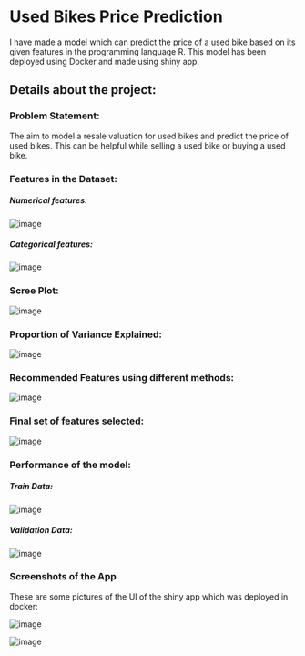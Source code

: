 # Used Bikes Price Prediction

I have made a model which can predict the price of a used bike based on its given features in the programming language R. This model has been deployed using Docker and made using shiny app.

## Details about the project:

### Problem Statement:
The aim to model a resale valuation for used bikes and predict the price of used bikes. This can be helpful while selling a used bike or buying a used bike.

### Features in the Dataset:

##### Numerical features:
![image](https://user-images.githubusercontent.com/68365712/197677680-c3c28d21-ac33-4b00-83fd-8d839f0e8c25.png)

##### Categorical features:
![image](https://user-images.githubusercontent.com/68365712/197677754-dbefa319-bbae-4765-bac9-83521930d47f.png)


### Scree Plot:

![image](https://user-images.githubusercontent.com/68365712/197677831-dcfd9314-c46d-46a5-a814-99be9a47f27d.png)

### Proportion of Variance Explained:
![image](https://user-images.githubusercontent.com/68365712/197677906-695e5dae-42be-4912-94aa-6378137efafe.png)


### Recommended Features using different methods:
![image](https://user-images.githubusercontent.com/68365712/197677969-a3a56e82-a583-436b-8114-7783e5bd7a6e.png)


### Final set of features selected:
![image](https://user-images.githubusercontent.com/68365712/197678020-e60598de-2a8d-4136-ab6b-7c25ac34265e.png)

### Performance of the model:
##### Train Data:
![image](https://user-images.githubusercontent.com/68365712/197678122-7156e447-e6a6-40d9-bf18-4f02e33ab7cd.png)

##### Validation Data:
![image](https://user-images.githubusercontent.com/68365712/197678152-db15f1b6-0e23-4912-adf3-217f6e87904f.png)


### Screenshots of the App
These are some pictures of the UI of the shiny app which was deployed in docker:

![image](https://user-images.githubusercontent.com/68365712/197677379-3ea617cc-42c1-4060-a479-dadede7fde29.png)

![image](https://user-images.githubusercontent.com/68365712/197677400-38762bb8-e5f5-4101-b1c7-e336b71ebc06.png)
